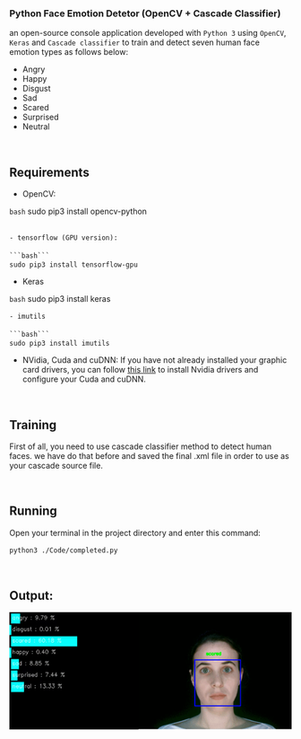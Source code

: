 ### Python Face Emotion Detetor (OpenCV + Cascade Classifier)
an open-source console application developed with `Python 3` using `OpenCV`, `Keras` and `Cascade classifier` to train and detect seven human face emotion types as follows below:
* Angry
* Happy
* Disgust
* Sad
* Scared
* Surprised
* Neutral

<br/>

## Requirements
- OpenCV:

```bash```
sudo pip3 install opencv-python
```

- tensorflow (GPU version):

```bash```
sudo pip3 install tensorflow-gpu
```
- Keras

```bash```
sudo pip3 install keras
```
- imutils

```bash```
sudo pip3 install imutils
```
- NVidia, Cuda and cuDNN: If you have not already installed your graphic card drivers, you can follow [this link](https://towardsdatascience.com/installing-tensorflow-gpu-in-ubuntu-20-04-4ee3ca4cb75d "this link") to install Nvidia drivers and configure your Cuda and cuDNN.

<br/>

## Training
First of all, you need to  use cascade classifier method to detect human faces. we have  do that before and saved the final .xml file in order to use as your cascade source file. 

<br/>

## Running
Open your terminal in the project directory and enter this command:
```bash
python3 ./Code/completed.py
```

<br/>

## Output:
![](https://github.com/mohammadJaliliTorkamani/Face-Emotions-Detector/blob/master/media/ezgif.com-gif-maker.gif)
